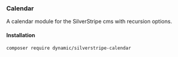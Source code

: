 ### Calendar ###

A calendar module for the SilverStripe cms with recursion options.


#### Installation ####
`composer require dynamic/silverstripe-calendar`